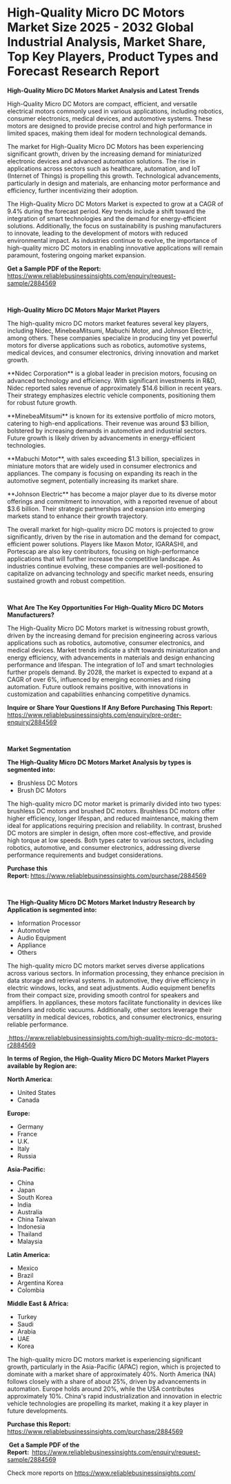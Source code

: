 <p><h1>High-Quality Micro DC Motors Market Size 2025 - 2032 Global Industrial Analysis, Market Share, Top Key Players, Product Types and Forecast Research Report</h1></p><p><strong>High-Quality Micro DC Motors Market Analysis and Latest Trends</strong></p>
<p><p>High-Quality Micro DC Motors are compact, efficient, and versatile electrical motors commonly used in various applications, including robotics, consumer electronics, medical devices, and automotive systems. These motors are designed to provide precise control and high performance in limited spaces, making them ideal for modern technological demands.</p><p>The market for High-Quality Micro DC Motors has been experiencing significant growth, driven by the increasing demand for miniaturized electronic devices and advanced automation solutions. The rise in applications across sectors such as healthcare, automation, and IoT (Internet of Things) is propelling this growth. Technological advancements, particularly in design and materials, are enhancing motor performance and efficiency, further incentivizing their adoption.</p><p>The High-Quality Micro DC Motors Market is expected to grow at a CAGR of 9.4% during the forecast period. Key trends include a shift toward the integration of smart technologies and the demand for energy-efficient solutions. Additionally, the focus on sustainability is pushing manufacturers to innovate, leading to the development of motors with reduced environmental impact. As industries continue to evolve, the importance of high-quality micro DC motors in enabling innovative applications will remain paramount, fostering ongoing market expansion.</p></p>
<p><strong>Get a Sample PDF of the Report:&nbsp;</strong> <a href="https://www.reliablebusinessinsights.com/enquiry/request-sample/2884569?utm_campaign=3253&utm_medium=2&utm_source=Github&utm_content=ia&utm_term=13032025&utm_id=high-quality-micro-dc-motors">https://www.reliablebusinessinsights.com/enquiry/request-sample/2884569</a></p>
<p>&nbsp;</p>
<p><strong>High-Quality Micro DC Motors Major Market Players</strong></p>
<p><p>The high-quality micro DC motors market features several key players, including Nidec, MinebeaMitsumi, Mabuchi Motor, and Johnson Electric, among others. These companies specialize in producing tiny yet powerful motors for diverse applications such as robotics, automotive systems, medical devices, and consumer electronics, driving innovation and market growth.</p><p>**Nidec Corporation** is a global leader in precision motors, focusing on advanced technology and efficiency. With significant investments in R&D, Nidec reported sales revenue of approximately $14.6 billion in recent years. Their strategy emphasizes electric vehicle components, positioning them for robust future growth.</p><p>**MinebeaMitsumi** is known for its extensive portfolio of micro motors, catering to high-end applications. Their revenue was around $3 billion, bolstered by increasing demands in automotive and industrial sectors. Future growth is likely driven by advancements in energy-efficient technologies.</p><p>**Mabuchi Motor**, with sales exceeding $1.3 billion, specializes in miniature motors that are widely used in consumer electronics and appliances. The company is focusing on expanding its reach in the automotive segment, potentially increasing its market share.</p><p>**Johnson Electric** has become a major player due to its diverse motor offerings and commitment to innovation, with a reported revenue of about $3.6 billion. Their strategic partnerships and expansion into emerging markets stand to enhance their growth trajectory.</p><p>The overall market for high-quality micro DC motors is projected to grow significantly, driven by the rise in automation and the demand for compact, efficient power solutions. Players like Maxon Motor, IGARASHI, and Portescap are also key contributors, focusing on high-performance applications that will further increase the competitive landscape. As industries continue evolving, these companies are well-positioned to capitalize on advancing technology and specific market needs, ensuring sustained growth and robust competition.</p></p>
<p>&nbsp;</p>
<p><strong>What Are The Key Opportunities For High-Quality Micro DC Motors Manufacturers?</strong></p>
<p><p>The High-Quality Micro DC Motors market is witnessing robust growth, driven by the increasing demand for precision engineering across various applications such as robotics, automotive, consumer electronics, and medical devices. Market trends indicate a shift towards miniaturization and energy efficiency, with advancements in materials and design enhancing performance and lifespan. The integration of IoT and smart technologies further propels demand. By 2028, the market is expected to expand at a CAGR of over 6%, influenced by emerging economies and rising automation. Future outlook remains positive, with innovations in customization and capabilities enhancing competitive dynamics.</p></p>
<p><strong>Inquire or Share Your Questions If Any Before Purchasing This Report:</strong> <a href="https://www.reliablebusinessinsights.com/enquiry/pre-order-enquiry/2884569?utm_campaign=3253&utm_medium=2&utm_source=Github&utm_content=ia&utm_term=13032025&utm_id=high-quality-micro-dc-motors">https://www.reliablebusinessinsights.com/enquiry/pre-order-enquiry/2884569</a></p>
<p>&nbsp;</p>
<p><strong>Market Segmentation</strong></p>
<p><strong>The High-Quality Micro DC Motors Market Analysis by types is segmented into:</strong></p>
<p><ul><li>Brushless DC Motors</li><li>Brush DC Motors</li></ul></p>
<p><p>The high-quality micro DC motor market is primarily divided into two types: brushless DC motors and brushed DC motors. Brushless DC motors offer higher efficiency, longer lifespan, and reduced maintenance, making them ideal for applications requiring precision and reliability. In contrast, brushed DC motors are simpler in design, often more cost-effective, and provide high torque at low speeds. Both types cater to various sectors, including robotics, automotive, and consumer electronics, addressing diverse performance requirements and budget considerations.</p></p>
<p><strong>Purchase this Report:&nbsp;</strong><a href="https://www.reliablebusinessinsights.com/purchase/2884569?utm_campaign=3253&utm_medium=2&utm_source=Github&utm_content=ia&utm_term=13032025&utm_id=high-quality-micro-dc-motors">https://www.reliablebusinessinsights.com/purchase/2884569</a></p>
<p>&nbsp;</p>
<p><strong>The High-Quality Micro DC Motors Market Industry Research by Application is segmented into:</strong></p>
<p><ul><li>Information Processor</li><li>Automotive</li><li>Audio Equipment</li><li>Appliance</li><li>Others</li></ul></p>
<p><p>The high-quality micro DC motors market serves diverse applications across various sectors. In information processing, they enhance precision in data storage and retrieval systems. In automotive, they drive efficiency in electric windows, locks, and seat adjustments. Audio equipment benefits from their compact size, providing smooth control for speakers and amplifiers. In appliances, these motors facilitate functionality in devices like blenders and robotic vacuums. Additionally, other sectors leverage their versatility in medical devices, robotics, and consumer electronics, ensuring reliable performance.</p></p>
<p><a href="https://www.reliablebusinessinsights.com/high-quality-micro-dc-motors-r2884569?utm_campaign=3253&utm_medium=2&utm_source=Github&utm_content=ia&utm_term=13032025&utm_id=high-quality-micro-dc-motors">&nbsp;https://www.reliablebusinessinsights.com/high-quality-micro-dc-motors-r2884569</a></p>
<p><strong>In terms of Region, the High-Quality Micro DC Motors Market Players available by Region are:</strong></p>
<p>
    <p> <strong> North America: </strong>
        <ul>
            <li>United States</li>
            <li>Canada</li>
        </ul>
        </p> 
    <p> <strong> Europe: </strong>
        <ul>
            <li>Germany</li>
            <li>France</li>
            <li>U.K.</li>
            <li>Italy</li>
            <li>Russia</li>
        </ul>
        </p> 
    <p> <strong> Asia-Pacific: </strong>
        <ul>
            <li>China</li>
            <li>Japan</li>
            <li>South Korea</li>
            <li>India</li>
            <li>Australia</li>
            <li>China Taiwan</li>
            <li>Indonesia</li>
            <li>Thailand</li>
            <li>Malaysia</li>
        </ul>
        </p> 
    <p> <strong> Latin America: </strong>
        <ul>
            <li>Mexico</li>
            <li>Brazil</li>
            <li>Argentina Korea</li>
            <li>Colombia</li>
        </ul>
        </p> 
    <p> <strong> Middle East & Africa: </strong>
        <ul>
            <li>Turkey</li>
            <li>Saudi</li>
            <li>Arabia</li>
            <li>UAE</li>
            <li>Korea</li>
        </ul>
    </p>
    </p>
<p><p>The high-quality micro DC motors market is experiencing significant growth, particularly in the Asia-Pacific (APAC) region, which is projected to dominate with a market share of approximately 40%. North America (NA) follows closely with a share of about 25%, driven by advancements in automation. Europe holds around 20%, while the USA contributes approximately 10%. China's rapid industrialization and innovation in electric vehicle technologies are propelling its market, making it a key player in future developments.</p></p>
<p><strong>Purchase this Report: </strong><a href="https://www.reliablebusinessinsights.com/purchase/2884569?utm_campaign=3253&utm_medium=2&utm_source=Github&utm_content=ia&utm_term=13032025&utm_id=high-quality-micro-dc-motors">https://www.reliablebusinessinsights.com/purchase/2884569</a></p>
<p>&nbsp;<strong>Get a Sample PDF of the Report:&nbsp;&nbsp;</strong><a href="https://www.reliablebusinessinsights.com/enquiry/request-sample/2884569?utm_campaign=3253&utm_medium=2&utm_source=Github&utm_content=ia&utm_term=13032025&utm_id=high-quality-micro-dc-motors">https://www.reliablebusinessinsights.com/enquiry/request-sample/2884569</a></p>
<p><strong></strong></p>
<p>Check more reports on <a href="https://www.reliablebusinessinsights.com/?utm_campaign=3253&utm_medium=2&utm_source=Github&utm_content=ia&utm_term=13032025&utm_id=high-quality-micro-dc-motors">https://www.reliablebusinessinsights.com/</a></p>